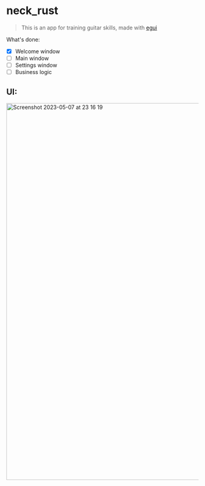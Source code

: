 # neck_rust

>This is an app for training guitar skills, made with [egui](https://github.com/emilk/egui)

What's done:
- [x] Welcome window
- [ ] Main window
- [ ] Settings window
- [ ] Business logic

## UI: 
<img width="985" alt="Screenshot 2023-05-07 at 23 16 19" src="https://user-images.githubusercontent.com/109857267/236700751-0b624823-dd3e-48d9-bdf1-a0d20d967a09.png">
